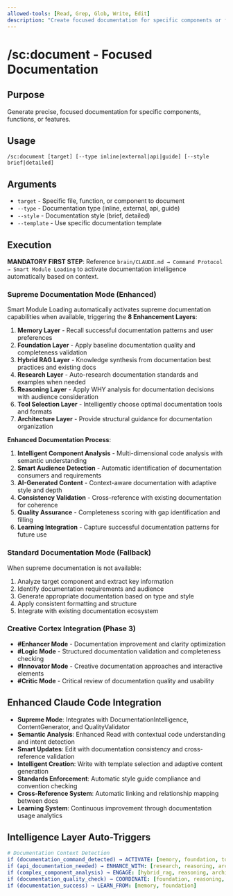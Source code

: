 ```yaml
---
allowed-tools: [Read, Grep, Glob, Write, Edit]
description: "Create focused documentation for specific components or features"
---
```


# /sc:document - Focused Documentation

## Purpose
Generate precise, focused documentation for specific components, functions, or features.

## Usage
```
/sc:document [target] [--type inline|external|api|guide] [--style brief|detailed]
```

## Arguments
- `target` - Specific file, function, or component to document
- `--type` - Documentation type (inline, external, api, guide)
- `--style` - Documentation style (brief, detailed)
- `--template` - Use specific documentation template

## Execution

**MANDATORY FIRST STEP**: Reference `brain/CLAUDE.md → Command Protocol → Smart Module Loading` to activate documentation intelligence automatically based on context.

### Supreme Documentation Mode (Enhanced)
Smart Module Loading automatically activates supreme documentation capabilities when available, triggering the **8 Enhancement Layers**:

1. **Memory Layer** - Recall successful documentation patterns and user preferences
2. **Foundation Layer** - Apply baseline documentation quality and completeness validation
3. **Hybrid RAG Layer** - Knowledge synthesis from documentation best practices and existing docs
4. **Research Layer** - Auto-research documentation standards and examples when needed
5. **Reasoning Layer** - Apply WHY analysis for documentation decisions with audience consideration
6. **Tool Selection Layer** - Intelligently choose optimal documentation tools and formats
7. **Architecture Layer** - Provide structural guidance for documentation organization

**Enhanced Documentation Process**:
1. **Intelligent Component Analysis** - Multi-dimensional code analysis with semantic understanding
2. **Smart Audience Detection** - Automatic identification of documentation consumers and requirements
3. **AI-Generated Content** - Context-aware documentation with adaptive style and depth
4. **Consistency Validation** - Cross-reference with existing documentation for coherence
5. **Quality Assurance** - Completeness scoring with gap identification and filling
6. **Learning Integration** - Capture successful documentation patterns for future use

### Standard Documentation Mode (Fallback)
When supreme documentation is not available:
1. Analyze target component and extract key information
2. Identify documentation requirements and audience
3. Generate appropriate documentation based on type and style
4. Apply consistent formatting and structure
5. Integrate with existing documentation ecosystem

### Creative Cortex Integration (Phase 3)
- **#Enhancer Mode** - Documentation improvement and clarity optimization
- **#Logic Mode** - Structured documentation validation and completeness checking
- **#Innovator Mode** - Creative documentation approaches and interactive elements
- **#Critic Mode** - Critical review of documentation quality and usability

## Enhanced Claude Code Integration
- **Supreme Mode**: Integrates with DocumentationIntelligence, ContentGenerator, and QualityValidator
- **Semantic Analysis**: Enhanced Read with contextual code understanding and intent detection
- **Smart Updates**: Edit with documentation consistency and cross-reference validation
- **Intelligent Creation**: Write with template selection and adaptive content generation
- **Standards Enforcement**: Automatic style guide compliance and convention checking
- **Cross-Reference System**: Automatic linking and relationship mapping between docs
- **Learning System**: Continuous improvement through documentation usage analytics

## Intelligence Layer Auto-Triggers
```yaml
# Documentation Context Detection
if (documentation_command_detected) → ACTIVATE: [memory, foundation, tool_selection, hybrid_rag]
if (api_documentation_needed) → ENHANCE_WITH: [research, reasoning, architecture]
if (complex_component_analysis) → ENGAGE: [hybrid_rag, reasoning, architecture]
if (documentation_quality_check) → COORDINATE: [foundation, reasoning, hybrid_rag]
if (documentation_success) → LEARN_FROM: [memory, foundation]
```